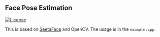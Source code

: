 ## Face Pose Estimation

[![License](https://img.shields.io/badge/license-BSD-blue.svg)](LICENSE)


This is based on [SeetaFace](https://github.com/seetaface/SeetaFaceEngine) and OpenCV. The usage is in the ``example.cpp``.
